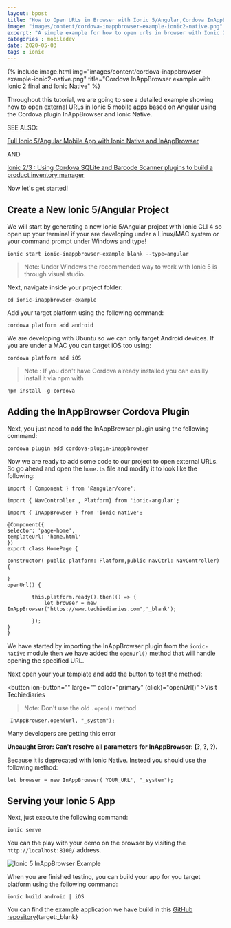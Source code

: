 ```yaml
---
layout: bpost
title: "How to Open URLs in Browser with Ionic 5/Angular,Cordova InAppBrowser plugin and Ionic Native"
image: "images/content/cordova-inappbrowser-example-ionic2-native.png"
excerpt: "A simple example for how to open urls in browser with Ionic 2 final ,Cordova InAppBrowser plugin and Ionic Native"
categories : mobiledev
date: 2020-05-03
tags : ionic 
---
```

 
{% include image.html
   img="images/content/cordova-inappbrowser-example-ionic2-native.png"
       title="Cordova InAppBrowser example with Ionic 2 final and Ionic Native"
%}

Throughout this tutorial, we are going to see a detailed example showing how to open external URLs in Ionic 5 mobile 
apps based on Angular using the Cordova plugin InAppBrowser and Ionic Native.


SEE ALSO: 

<a href="/ionic-2-3-inappbrowser" target="_blank">Full Ionic 5/Angular Mobile App with Ionic Native and InAppBrowser</a>

AND 

<a href="/ionic-cordova-sqlite-barcode-scanner-product-inventory-manager" target="_blank">Ionic 2/3 : Using Cordova SQLite and Barcode Scanner plugins to build a product inventory manager </a> 


Now let's get started! 

## Create a New Ionic 5/Angular Project

We will start by generating a new Ionic 5/Angular project with Ionic CLI 4 so open up your terminal if your are developing
under a Linux/MAC system or your command prompt under Windows and type!

    ionic start ionic-inappbrowser-example blank --type=angular 

> Note: Under Windows the recommended way to work with Ionic 5 is through visual studio.

Next, navigate inside your project folder: 

    cd ionic-inappbrowser-example

Add your target platform using the following command:

    cordova platform add android 

We are developing with Ubuntu so we can only target Android devices. If you are under a MAC you can target iOS too using:

    cordova platform add iOS

> Note : If you don't have Cordova already installed you can easilly install it via npm with

    npm install -g cordova 

## Adding the InAppBrowser Cordova Plugin    

Next, you just need to add the InAppBrowser plugin using the following command: 

    cordova plugin add cordova-plugin-inappbrowser

Now we are ready to add some code to our project to open external URLs. So go ahead and open the `home.ts` file
and modify it to look like the following:

    

    import { Component } from '@angular/core';

    import { NavController , Platform} from 'ionic-angular';

    import { InAppBrowser } from 'ionic-native';

    @Component({
    selector: 'page-home',
    templateUrl: 'home.html'
    })
    export class HomePage {

    constructor( public platform: Platform,public navCtrl: NavController) {
        
    }
    openUrl() {

            this.platform.ready().then(() => {
                let browser = new InAppBrowser("https://www.techiediaries.com",'_blank');

            });
    }    
    }


We have started by importing the InAppBrowser plugin from the `ionic-native` module then we have
added the `openUrl()` method that will handle opening the specified URL.

Next open your your template and add the button to test the method: 

  <button ion-button="" large="" color="primary" (click)="openUrl()" >Visit Techiediaries</button>

> Note: Don't use the old `.open()` method

     InAppBrowser.open(url, "_system");

Many developers are getting this error 

<b>
Uncaught Error: Can't resolve all parameters for InAppBrowser: (?, ?, ?).    
</b>

Because it is deprecated with Ionic Native. Instead you should use the following method: 

    let browser = new InAppBrowser('YOUR_URL', "_system");


## Serving your Ionic 5 App

Next, just execute the following command: 

    ionic serve 

You can the play with your demo on the browser by visiting the `http://localhost:8100/` address. 

![Ionic 5 InAppBrowser Example](/images/content/cordova-inappbrowser-example-ionic2-native/example.png)

When you are finished testing, you can build your app for you target platform using the following command:

    ionic build android | iOS
    
You can find the example application we have build in this [GitHub repository](https://github.com/techiediaries/ionic2-inappbrowser-example){target:_blank}




